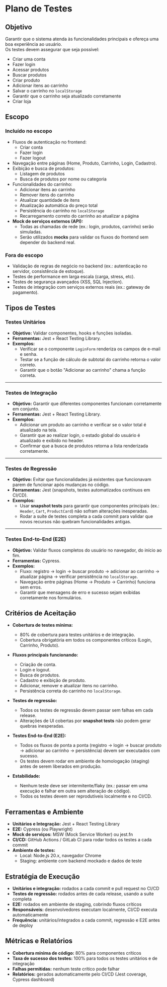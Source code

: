 # Plano de Testes

## Objetivo
Garantir que o sistema atenda às funcionalidades principais e ofereça uma boa experiência ao usuário.  
Os testes devem assegurar que seja possível:

- Criar uma conta
- Fazer login
- Acessar produtos
- Buscar produtos
- Criar produto
- Adicionar itens ao carrinho
- Salvar o carrinho no `localStorage`
- Garantir que o carrinho seja atualizado corretamente
- Criar loja

## Escopo 

### Incluído no escopo
- Fluxos de autenticação no frontend:
  - Criar conta
  - Fazer login
  - Fazer logout
- Navegação entre páginas (Home, Produto, Carrinho, Login, Cadastro).
- Exibição e busca de produtos:
  - Listagem de produtos
  - Busca de produtos por nome ou categoria
- Funcionalidades do carrinho:
  - Adicionar itens ao carrinho
  - Remover itens do carrinho
  - Atualizar quantidade de itens
  - Atualização automática do preço total
  - Persistência do carrinho no `localStorage`
  - Recarregamento correto do carrinho ao atualizar a página
- **Mock de serviços externos (API):**
  - Todas as chamadas de rede (ex.: login, produtos, carrinho) serão simuladas.
  - Serão utilizados **mocks** para validar os fluxos do frontend sem depender do backend real.

### Fora do escopo
- Validação de regras de negócio no backend (ex.: autenticação no servidor, consistência de estoque).
- Testes de performance em larga escala (carga, stress, etc).
- Testes de segurança avançados (XSS, SQL Injection).
- Testes de integração com serviços externos reais (ex.: gateway de pagamento).


## Tipos de Testes 

### Testes Unitários
- **Objetivo:** Validar componentes, hooks e funções isoladas.
- **Ferramentas:** Jest + React Testing Library.
- **Exemplos:**
  - Verificar se o componente `LoginForm` renderiza os campos de e-mail e senha.
  - Testar se a função de cálculo de subtotal do carrinho retorna o valor correto.
  - Garantir que o botão "Adicionar ao carrinho" chama a função correta.

---

### Testes de Integração
- **Objetivo:** Garantir que diferentes componentes funcionam corretamente em conjunto.
- **Ferramentas:** Jest + React Testing Library.
- **Exemplos:**
  - Adicionar um produto ao carrinho e verificar se o valor total é atualizado na tela.
  - Garantir que ao realizar login, o estado global do usuário é atualizado e exibido no header.
  - Confirmar que a busca de produtos retorna a lista renderizada corretamente.

---

### Testes de Regressão
- **Objetivo:** Evitar que funcionalidades já existentes que funcionavam parem de funcionar após mudanças no código.
- **Ferramentas:** Jest (snapshots, testes automatizados contínuos em CI/CD).
- **Exemplos:**
  - Usar **snapshot tests** para garantir que componentes principais (ex.: `Header`, `Cart`, `ProductCard`) não sofram alterações inesperadas.
  - Rodar a suíte de testes completa a cada commit para validar que novos recursos não quebram funcionalidades antigas.

---

### Testes End-to-End (E2E)
- **Objetivo:** Validar fluxos completos do usuário no navegador, do início ao fim.
- **Ferramentas:** Cypress.
- **Exemplos:**
  - Fluxo: registro → login → buscar produto → adicionar ao carrinho → atualizar página → verificar persistência no `localStorage`.
  - Navegação entre páginas (Home → Produto → Carrinho) funciona sem erros.
  - Garantir que mensagens de erro e sucesso sejam exibidas corretamente nos formulários.


## Critérios de Aceitação

- **Cobertura de testes mínima:**
  - 80% de cobertura para testes unitários e de integração.
  - Cobertura obrigatória em todos os componentes críticos (Login, Carrinho, Produto).

- **Fluxos principais funcionando:**
  - Criação de conta.
  - Login e logout.
  - Busca de produtos.
  - Cadastro e exibição de produto.
  - Adicionar, remover e atualizar itens no carrinho.
  - Persistência correta do carrinho no `localStorage`.

- **Testes de regressão:**
  - Todos os testes de regressão devem passar sem falhas em cada release.
  - Alterações de UI cobertas por **snapshot tests** não podem gerar quebras inesperadas.

- **Testes End-to-End (E2E):**
  - Todos os fluxos de ponta a ponta (registro → login → buscar produto → adicionar ao carrinho → persistência) devem ser executados com sucesso.
  - Os testes devem rodar em ambiente de homologação (staging) antes de serem liberados em produção.

- **Estabilidade:**
  - Nenhum teste deve ser intermitente/flaky (ex.: passar em uma execução e falhar em outra sem alteração de código).
  - Todos os testes devem ser reprodutíveis localmente e no CI/CD.


## Ferramentas e Ambiente

- **Unitários e Integração:** Jest + React Testing Library
- **E2E:** Cypress (ou Playwright)
- **Mock de serviços:** MSW (Mock Service Worker) ou jest.fn
- **CI/CD:** GitHub Actions / GitLab CI para rodar todos os testes a cada commit
- **Ambiente de testes:**
  - Local: Node.js 20.x, navegador Chrome
  - Staging: ambiente com backend mockado e dados de teste

## Estratégia de Execução

- **Unitários e integração:** rodados a cada commit e pull request no CI/CD
- **Testes de regressão:** rodados antes de cada release, usando a suíte completa
- **E2E:** rodados em ambiente de staging, cobrindo fluxos críticos
- **Responsáveis:** desenvolvedores executam localmente, CI/CD executa automaticamente
- **Frequência:** unitários/integrados a cada commit, regressão e E2E antes de deploy

## Métricas e Relatórios

- **Cobertura mínima de código:** 80% para componentes críticos
- **Taxa de sucesso dos testes:** 100% para todos os testes unitários e de integração
- **Falhas permitidas:** nenhum teste crítico pode falhar
- **Relatórios:** gerados automaticamente pelo CI/CD (Jest coverage, Cypress dashboard)

